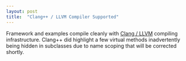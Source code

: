 ```yaml
---
layout: post
title:  "Clang++ / LLVM Compiler Supported"
---
```

Framework and examples compile cleanly with [Clang / LLVM](http://llvm.org/) compiling infrastructure. Clang++ did highlight a few virtual methods inadvertently being hidden in subclasses due to name scoping that will be corrected shortly.
